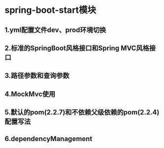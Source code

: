 # spring-boot-start模块
## 1.yml配置文件dev、prod环境切换
## 2.标准的SpringBoot风格接口和Spring MVC风格接口
## 3.路径参数和查询参数
## 4.MockMvc使用
## 5.默认的pom(2.2.7)和不依赖父级依赖的pom(2.2.4)配置写法
## 6.dependencyManagement
